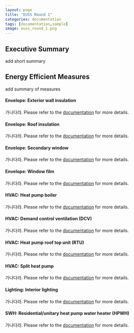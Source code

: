 ```yaml
---
layout: page
title: "EUSS Round 1"
categories: documentation
tags: [documentation,sample]
image: euss_round_1.png
---
```


## Executive Summary
add short summary

## Energy Efficient Measures
add summary of measures

#### Envelope: Exterior wall insulation
가나다라. Please refer to the [documentation](/exterior-wall-insulation) for more details.

#### Envelope: Roof insulation
가나다라. Please refer to the [documentation](/roof-insulation) for more details.

#### Envelope: Secondary window
가나다라. Please refer to the [documentation](/secondary-window) for more details.

#### Envelope: Window film
가나다라. Please refer to the [documentation](/window-film) for more details.

#### HVAC: Heat pump boiler
가나다라. Please refer to the [documentation](/heat-pump-boiler) for more details.

#### HVAC: Demand control ventilation (DCV)
가나다라. Please refer to the [documentation](/dcv) for more details.

#### HVAC: Heat pump roof top unit (RTU)
가나다라. Please refer to the [documentation](/heat-pump-rtu) for more details.

#### HVAC: Split heat pump
가나다라. Please refer to the [documentation](/split-heat-pump) for more details.

#### Lighting: Interior lighting
가나다라. Please refer to the [documentation](/interior-lighting) for more details.

#### SWH: Residential/unitary heat pump water heater (HPWH)
가나다라. Please refer to the [documentation](/residential-hpwh) for more details.
